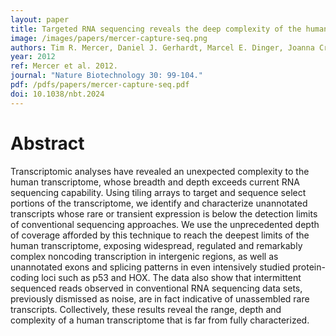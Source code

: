 ```yaml
---
layout: paper
title: Targeted RNA sequencing reveals the deep complexity of the human transcriptome
image: /images/papers/mercer-capture-seq.png
authors: Tim R. Mercer, Daniel J. Gerhardt, Marcel E. Dinger, Joanna Crawford, Cole Trapnell, Jeffrey A. Jeddeloh, John S. Mattick, John L Rinn.
year: 2012
ref: Mercer et al. 2012.
journal: "Nature Biotechnology 30: 99-104."
pdf: /pdfs/papers/mercer-capture-seq.pdf
doi: 10.1038/nbt.2024
---
```


# Abstract

Transcriptomic analyses have revealed an unexpected complexity to the human transcriptome, whose breadth and depth exceeds current RNA sequencing capability. Using tiling arrays to target and sequence select portions of the transcriptome, we identify and characterize unannotated transcripts whose rare or transient expression is below the detection limits of conventional sequencing approaches. We use the unprecedented depth of coverage afforded by this technique to reach the deepest limits of the human transcriptome, exposing widespread, regulated and remarkably complex noncoding transcription in intergenic regions, as well as unannotated exons and splicing patterns in even intensively studied protein-coding loci such as p53 and HOX. The data also show that intermittent sequenced reads observed in conventional RNA sequencing data sets, previously dismissed as noise, are in fact indicative of unassembled rare transcripts. Collectively, these results reveal the range, depth and complexity of a human transcriptome that is far from fully characterized.